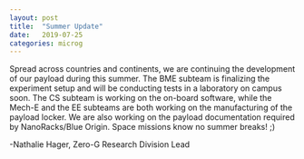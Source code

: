 ```yaml
---
layout: post
title:  "Summer Update"
date:   2019-07-25
categories: microg
---
```

Spread across countries and continents, we are continuing the development of our payload during this summer. The BME subteam is finalizing the experiment setup and will be conducting tests in a laboratory on campus soon. The CS subteam is working on the on-board software, while the Mech-E and the EE subteams are both working on the manufacturing of the payload locker. We are also working on the payload documentation required by NanoRacks/Blue Origin. Space missions know no summer breaks! ;)

-Nathalie Hager, Zero-G Research Division Lead
